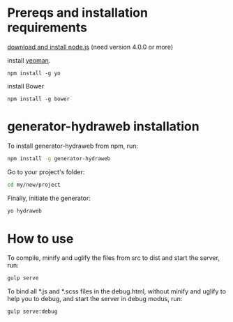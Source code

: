 # Prereqs and installation requirements

[download and install node.js](https://nodejs.org/en/download/) 
(need version 4.0.0 or more)

install [yeoman](http://yeoman.io/).
```shell
npm install -g yo
```

install Bower
```shell
npm install -g bower
```


# generator-hydraweb installation

To install generator-hydraweb from npm, run:

```bash
npm install -g generator-hydraweb
```

Go to your project's folder:

```bash
cd my/new/project
```

Finally, initiate the generator:

```bash
yo hydraweb
```

# How to use

To compile, minify and uglify the files from src to dist and start the server, run:

```bash
gulp serve
```



To bind all *.js and *.scss files in the debug.html, without minify and uglify to help you to debug, and start the server in debug modus, run:

```bash
gulp serve:debug
```
